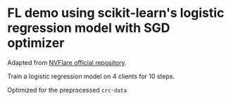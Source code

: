 # FL demo using scikit-learn's logistic regression model with SGD optimizer
Adapted from [NVFlare official repository](https://github.com/NVIDIA/NVFlare).

Train a logistic regression model on 4 clients for 10 steps.

Optimized for the preprocessed `crc-data`
